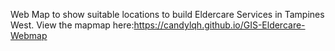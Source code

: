 Web Map to show suitable locations to build Eldercare Services in Tampines West. View the mapmap here:https://candylqh.github.io/GIS-Eldercare-Webmap
